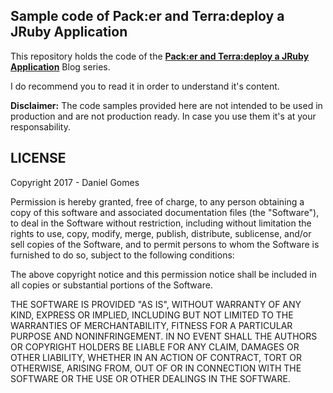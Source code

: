 ## Sample code of Pack:er and Terra:deploy a JRuby Application

This repository holds the code of the **[Pack:er and Terra:deploy a JRuby Application](https://dcsg.me/articles/pack-er-and-terra-deploy-a-jruby-application-part-1/)** Blog series.

I do recommend you to read it in order to understand it's content.

**Disclaimer:** The code samples provided here are not intended to be used in production and are not production ready. In case you use them it's at your responsability.

## LICENSE

Copyright 2017 - Daniel Gomes

Permission is hereby granted, free of charge, to any person obtaining a copy of this software and associated documentation files (the "Software"), to deal in the Software without restriction, including without limitation the rights to use, copy, modify, merge, publish, distribute, sublicense, and/or sell copies of the Software, and to permit persons to whom the Software is furnished to do so, subject to the following conditions:

The above copyright notice and this permission notice shall be included in all copies or substantial portions of the Software.

THE SOFTWARE IS PROVIDED "AS IS", WITHOUT WARRANTY OF ANY KIND, EXPRESS OR IMPLIED, INCLUDING BUT NOT LIMITED TO THE WARRANTIES OF MERCHANTABILITY, FITNESS FOR A PARTICULAR PURPOSE AND NONINFRINGEMENT. IN NO EVENT SHALL THE AUTHORS OR COPYRIGHT HOLDERS BE LIABLE FOR ANY CLAIM, DAMAGES OR OTHER LIABILITY, WHETHER IN AN ACTION OF CONTRACT, TORT OR OTHERWISE, ARISING FROM, OUT OF OR IN CONNECTION WITH THE SOFTWARE OR THE USE OR OTHER DEALINGS IN THE SOFTWARE.


